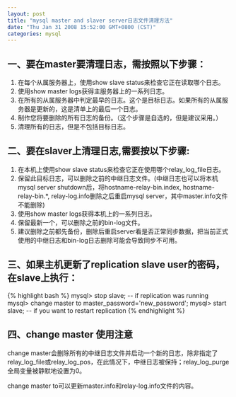 ```yaml
---
layout: post
title: "mysql master and slaver server日志文件清理方法"
date: "Thu Jan 31 2008 15:52:00 GMT+0800 (CST)"
categories: mysql
---
```


一、要在master要清理日志，需按照以下步骤：
-----

1. 在每个从属服务器上，使用show slave status来检查它正在读取哪个日志。
2. 使用show master logs获得主服务器上的一系列日志。
3. 在所有的从属服务器中判定最早的日志。这个是目标日志。如果所有的从属服务器是更新的，这是清单上的最后一个日志。
4. 制作您将要删除的所有日志的备份。（这个步骤是自选的，但是建议采用。）
5. 清理所有的日志，但是不包括目标日志。

二、要在slaver上清理日志,需要按以下步骤:
-----

1. 在本机上使用show slave status来检查它正在使用哪个relay_log_file日志。
2. 保留此目标日志，可以删除之前的中继日志文件。(中继日志也可以将本机mysql server shutdown后，将hostname-relay-bin.index, hostname-relay-bin.*, relay-log.info删除之后重启mysql server，其中master.info文件不能删除)
3. 使用show master logs获得本机上的一系列日志。
4. 保留最新一个，可以删除之前的bin-log文件。
5. 建议删除之前都先备份，删除后重启server看是否正常同步数据，把当前正式使用的中继日志和bin-log日志删除可能会导致同步不可用。

三、如果主机更新了replication slave user的密码，在slave上执行：
-----

{% highlight bash %}
mysql> stop slave; -- if replication was running
mysql> change master to master_password='new_password';
mysql> start slave; -- if you want to restart replication
{% endhighlight %}

四、change master 使用注意
-----

change master会删除所有的中继日志文件并启动一个新的日志，除非指定了relay_log_file或relay_log_pos，在此情况下，中继日志被保持；relay_log_purge全局变量被静默地设置为0。

change master to可以更新master.info和relay-log.info文件的内容。
